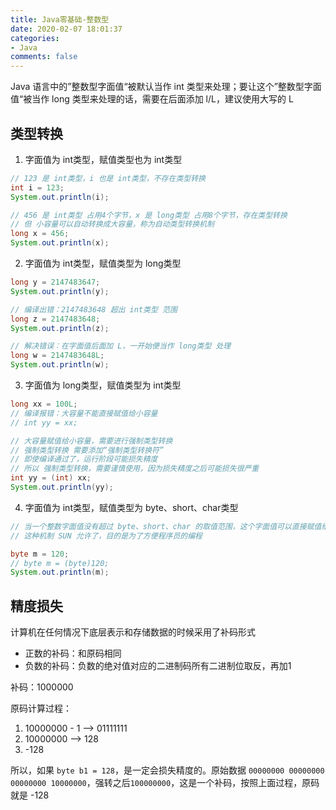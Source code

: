 ```yaml
---
title: Java零基础-整数型
date: 2020-02-07 18:01:37
categories:
- Java
comments: false
---
```




Java 语言中的”整数型字面值“被默认当作 int 类型来处理；要让这个”整数型字面值“被当作 long 类型来处理的话，需要在后面添加 l/L，建议使用大写的 L

<!-- more -->

## 类型转换

1. 字面值为 int类型，赋值类型也为 int类型 

```java
// 123 是 int类型，i 也是 int类型，不存在类型转换
int i = 123;
System.out.println(i);

// 456 是 int类型 占用4个字节，x 是 long类型 占用8个字节，存在类型转换
// 但 小容量可以自动转换成大容量，称为自动类型转换机制
long x = 456;
System.out.println(x);
```

2. 字面值为 int类型，赋值类型为 long类型 

```java
long y = 2147483647;
System.out.println(y);

// 编译出错：2147483648 超出 int类型 范围
long z = 2147483648;
System.out.println(z);

// 解决错误：在字面值后面加 L，一开始便当作 long类型 处理
long w = 2147483648L;
System.out.println(w);
```

3. 字面值为 long类型，赋值类型为 int类型

```java
long xx = 100L;
// 编译报错：大容量不能直接赋值给小容量
// int yy = xx;

// 大容量赋值给小容量，需要进行强制类型转换
// 强制类型转换 需要添加“强制类型转换符”
// 即使编译通过了，运行阶段可能损失精度
// 所以 强制类型转换，需要谨慎使用，因为损失精度之后可能损失很严重
int yy = (int) xx;
System.out.println(yy);
```

4. 字面值为 int类型，赋值类型为 byte、short、char类型

```java
// 当一个整数字面值没有超过 byte、short、char 的取值范围，这个字面值可以直接赋值给 byte、short、char类型的变量
// 这种机制 SUN 允许了，目的是为了方便程序员的编程

byte m = 120;
// byte m = (byte)120;
System.out.println(m);
```



## 精度损失

计算机在任何情况下底层表示和存储数据的时候采用了补码形式

- 正数的补码：和原码相同
- 负数的补码：负数的绝对值对应的二进制码所有二进制位取反，再加1

补码：1000000

原码计算过程：

1. 10000000 - 1 --> 01111111
2. 10000000 --> 128
3. -128

所以，如果 `byte b1 = 128`，是一定会损失精度的。原始数据 `00000000 00000000 00000000 10000000`，强转之后`100000000`，这是一个补码，按照上面过程，原码就是 -128 





